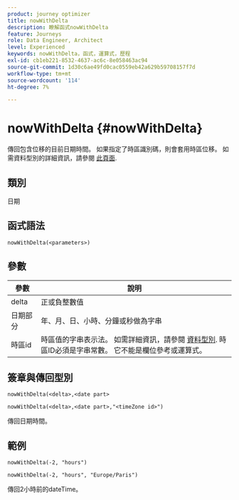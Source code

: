 ```yaml
---
product: journey optimizer
title: nowWithDelta
description: 瞭解函式nowWithDelta
feature: Journeys
role: Data Engineer, Architect
level: Experienced
keywords: nowWithDelta，函式，運算式，歷程
exl-id: cb1eb221-8532-4637-ac6c-8e058463ac94
source-git-commit: 1d30c6ae49fd0cac0559eb42a629b59708157f7d
workflow-type: tm+mt
source-wordcount: '114'
ht-degree: 7%

---
```


# nowWithDelta {#nowWithDelta}

傳回包含位移的目前日期時間。 如果指定了時區識別碼，則會套用時區位移。 如需資料型別的詳細資訊，請參閱 [此頁面](../expression/data-types.md).

## 類別

日期

## 函式語法

`nowWithDelta(<parameters>)`

## 參數

| 參數 | 說明 |
|--- |--- |
| delta | 正或負整數值 |
| 日期部分 | 年、月、日、小時、分鐘或秒做為字串 |
| 時區id | 時區值的字串表示法。 如需詳細資訊，請參閱 [資料型別](../expression/data-types.md). 時區ID必須是字串常數。 它不能是欄位參考或運算式。 |

## 簽章與傳回型別

`nowWithDelta(<delta>,<date part>`

`nowWithDelta(<delta>,<date part>,"<timeZone id>")`

傳回日期時間。

## 範例

`nowWithDelta(-2, "hours")`

`nowWithDelta(-2, "hours", "Europe/Paris")`

傳回2小時前的dateTime。
